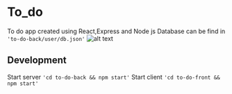 # To_do
To do app created using React,Express and Node js
Database can be find in `'to-do-back/user/db.json'`
![alt text]()
## Development
Start server
`'cd to-do-back && npm start'`
Start client
`'cd to-do-front && npm start'`